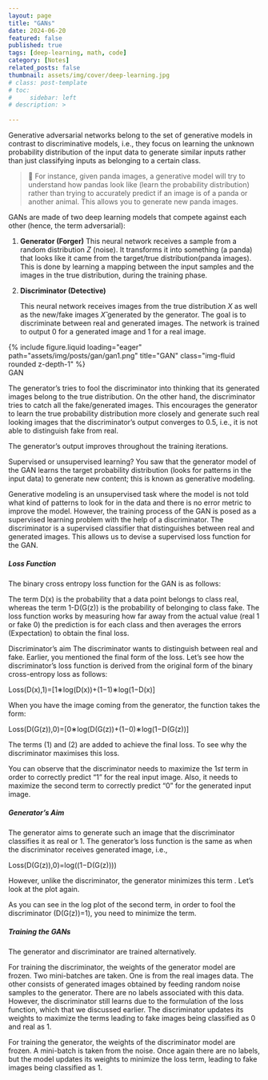```yaml
---
layout: page
title: "GANs"
date: 2024-06-20
featured: false
published: true
tags: [deep-learning, math, code]
category: [Notes]
related_posts: false
thumbnail: assets/img/cover/deep-learning.jpg
# class: post-template
# toc:
#     sidebar: left
# description: >
 
---
```


Generative adversarial networks belong to the set of generative models in contrast to discriminative models, i.e., they focus on learning the unknown probability distribution of the input data to generate similar inputs rather than just classifying inputs as belonging to a certain class.

> 📝 For instance, given panda images, a generative model will try to understand how pandas look like (learn the probability distribution) rather than trying to accurately predict if an image is of a panda or another animal. This allows you to generate new panda images.

GANs are made of two deep learning models that compete against each other (hence, the term adversarial):

1. **Generator (Forger)**
   This neural network receives a sample from a random distribution $Z$ (noise). It transforms it into something (a panda) that looks like it came from the target/true distribution(panda images). This is done by learning a mapping between the input samples and the images in the true distribution, during the training phase.


2. **Discriminator (Detective)**

    This neural network receives images from the true distribution $X$ as well as the new/fake images $X̂$ generated by the generator. The goal is to discriminate between real and generated images. The network is trained to output 0 for a generated image and 1 for a real image.

<div class="row">
    <div class="col-sm mt-3 mt-md-0">
        {% include figure.liquid loading="eager" path="assets/img/posts/gan/gan1.png" title="GAN" class="img-fluid rounded z-depth-1" %}
    </div>
</div>
<div class="caption">
    GAN
</div>


The generator’s tries to fool the discriminator into thinking that its generated images belong to the true distribution. On the other hand, the discriminator tries to catch all the fake/generated images. This encourages the generator to learn the true probability distribution more closely and generate such real looking images that the discriminator’s output converges to 0.5, i.e., it is not able to distinguish fake from real.

The generator’s output improves throughout the training iterations.

Supervised or unsupervised learning?
You saw that the generator model of the GAN learns the target probability distribution (looks for patterns in the input data) to generate new content; this is known as generative modeling.

Generative modeling is an unsupervised task where the model is not told what kind of patterns to look for in the data and there is no error metric to improve the model. However, the training process of the GAN is posed as a supervised learning problem with the help of a discriminator. The discriminator is a supervised classifier that distinguishes between real and generated images. This allows us to devise a supervised loss function for the GAN.

##### Loss Function

The binary cross entropy loss function for the GAN is as follows:

The term D(x) is the probability that a data point belongs to class real, whereas the term 1-D(G(z)) is the probability of belonging to class fake. The loss function works by measuring how far away from the actual value (real 1 or fake 0) the prediction is for each class and then averages the errors (Expectation) to obtain the final loss.

Discriminator’s aim
The discriminator wants to distinguish between real and fake. Earlier, you mentioned the final form of the loss. Let’s see how the discriminator’s loss function is derived from the original form of the binary cross-entropy loss as follows:

Loss(D(x),1)=[1∗log(D(x))+(1−1)∗log(1−D(x)]

When you have the image coming from the generator, the function takes the form:

Loss(D(G(z)),0)=[0∗log(D(G(z))+(1−0)∗log(1−D(G(z))]

The terms (1) and (2) are added to achieve the final loss. To see why the discriminator maximises this loss. 

You can observe that the discriminator needs to maximize the $1st$ term in order to correctly predict “1” for the real input image. Also, it needs to maximize the second term to correctly predict “0” for the generated input image.

##### Generator’s Aim

The generator aims to generate such an image that the discriminator classifies it as real or 1. The generator’s loss function is the same as when the discriminator receives generated image, i.e.,

Loss(D(G(z)),0)=log((1−D(G(z))))

However, unlike the discriminator, the generator minimizes this term . Let’s look at the plot again.

As you can see in the log plot of the second term, in order to fool the discriminator (D(G(z))=1), you need to minimize the term.

##### Training the GANs

The generator and discriminator are trained alternatively.

For training the discriminator, the weights of the generator model are frozen. Two mini-batches are taken. One is from the real images data. The other consists of generated images obtained by feeding random noise samples to the generator. There are no labels associated with this data. However, the discriminator still learns due to the formulation of the loss function, which that we discussed earlier. The discriminator updates its weights to maximize the terms leading to fake images being classified as 0 and real as 1.

For training the generator, the weights of the discriminator model are frozen. A mini-batch is taken from the noise. Once again there are no labels, but the model updates its weights to minimize the loss term, leading to fake images being classified as 1.
